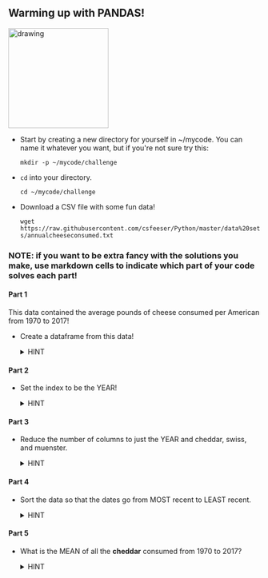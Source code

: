 ## Warming up with PANDAS!

<img src="https://miro.medium.com/max/1400/1*Q55X1gfHjKi1knx96UVdZQ.png" alt="drawing" width="200"/>

- Start by creating a new directory for yourself in ~/mycode. You can name it whatever you want, but if you're not sure try this:

    `mkdir -p ~/mycode/challenge`

- `cd` into your directory.

    `cd ~/mycode/challenge`

- Download a CSV file with some fun data!

    `wget https://raw.githubusercontent.com/csfeeser/Python/master/data%20sets/annualcheeseconsumed.txt`

### NOTE: if you want to be extra fancy with the solutions you make, use markdown cells to indicate which part of your code solves each part!
#### Part 1

This data contained the average pounds of cheese consumed per American from 1970 to 2017!

-  Create a dataframe from this data!

    <details>
    <summary>HINT</summary>

    ```python
    df = pd.read_csv('cheese_consumption.csv')
    ```

    </summary>

#### Part 2

- Set the index to be the YEAR!
    
    <details>
    <summary>HINT</summary>

    ```python
    df.set_index('Year', inplace=True)
    ```

    </summary>

#### Part 3

- Reduce the number of columns to just the YEAR and cheddar, swiss, and muenster.

    <details>
    <summary>HINT</summary>

    ```python
    df = df[['Cheddar', 'Swiss', 'Muenster']]
    ```

    </summary>

#### Part 4

- Sort the data so that the dates go from MOST recent to LEAST recent.

    <details>
    <summary>HINT</summary>

    ```python    
    df = df.sort_index(ascending=False)
    ```

    </summary>

#### Part 5

- What is the MEAN of all the **cheddar** consumed from 1970 to 2017?

    <details>
    <summary>HINT</summary>

    ```python
    mean_cheddar = df.loc['1970':'2017', 'Cheddar'].mean()
    print(f"Average cheddar consumed from 1970 to 2017: f{mean_cheddar} pounds")
    ```

    </summary>


